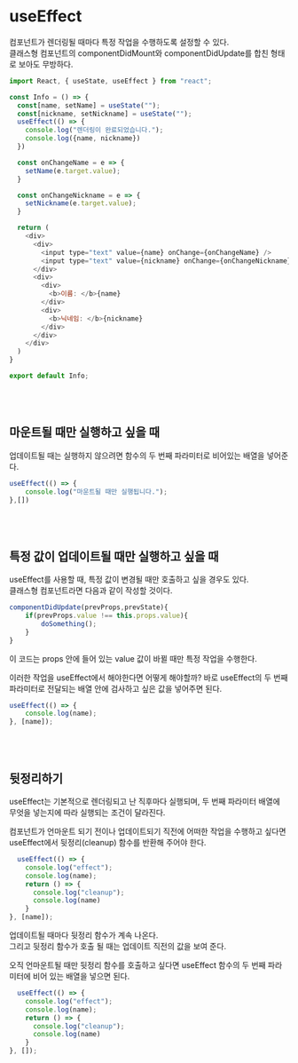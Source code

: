 # useEffect
컴포넌트가 렌더링될 때마다 특정 작업을 수행하도록 설정할 수 있다.  
클래스형 컴포넌트의 componentDidMount와 componentDidUpdate를 합친 형태로 보아도 무방하다.
```javascript
import React, { useState, useEffect } from "react";

const Info = () => {
  const[name, setName] = useState("");
  const[nickname, setNickname] = useState("");
  useEffect(() => {
    console.log("렌더링이 완료되었습니다.");
    console.log({name, nickname})
  })

  const onChangeName = e => {
    setName(e.target.value);
  }

  const onChangeNickname = e => {
    setNickname(e.target.value);
  }

  return (
    <div>
      <div>
        <input type="text" value={name} onChange={onChangeName} />
        <input type="text" value={nickname} onChange={onChangeNickname} />
      </div>
      <div>
        <div>
          <b>이름: </b>{name}
        </div>
        <div>
          <b>닉네임: </b>{nickname}
        </div>
      </div>
    </div>
  )
}

export default Info;
```

<br>
<br>

## 마운트될 때만 실행하고 싶을 때
업데이트될 때는 실행하지 않으려면 함수의 두 번째 파라미터로 비어있는 배열을 넣어준다.
```javascript
useEffect(() => {
    console.log("마운트될 때만 실행됩니다.");
},[])
```

<br>
<br>

## 특정 값이 업데이트될 때만 실행하고 싶을 때
useEffect를 사용할 때, 특정 값이 변경될 때만 호출하고 싶을 경우도 있다.  
클래스형 컴포넌트라면 다음과 같이 작성할 것이다.
```javascript
componentDidUpdate(prevProps,prevState){
    if(prevProps.value !== this.props.value){
        doSomething();
    }
}
```
이 코드는 props 안에 들어 있는 value 값이 바뀔 때만 특정 작업을 수행한다.  

이러한 작업을 useEffect에서 해야한다면 어떻게 해야할까?
바로 useEffect의 두 번째 파라미터로 전달되는 배열 안에 검사하고 싶은 값을 넣어주면 된다.
```javascript
useEffect(() => {
    console.log(name);
}, [name]);
```

<br>
<br>

## 뒷정리하기
useEffect는 기본적으로 렌더링되고 난 직후마다 실행되며, 두 번째 파라미터 배열에 무엇을 넣는지에 따라 실행되는 조건이 달라진다.

컴포넌트가 언마운트 되기 전이나 업데이트되기 직전에 어떠한 작업을 수행하고 싶다면 useEffect에서 뒷정리(cleanup) 함수를 반환해 주어야 한다.
```javascript
  useEffect(() => {
    console.log("effect");
    console.log(name);
    return () => {
      console.log("cleanup");
      console.log(name)
    }
}, [name]);
```
업데이트될 때마다 뒷정리 함수가 계속 나온다.  
그리고 뒷정리 함수가 호출 될 때는 업데이트 직전의 값을 보여 준다.

오직 언마운트될 때만 뒷정리 함수를 호출하고 싶다면 useEffect 함수의 두 번째 파라미터에 비어 있는 배열을 넣으면 된다.
```javascript
  useEffect(() => {
    console.log("effect");
    console.log(name);
    return () => {
      console.log("cleanup");
      console.log(name)
    }
}, []);
```